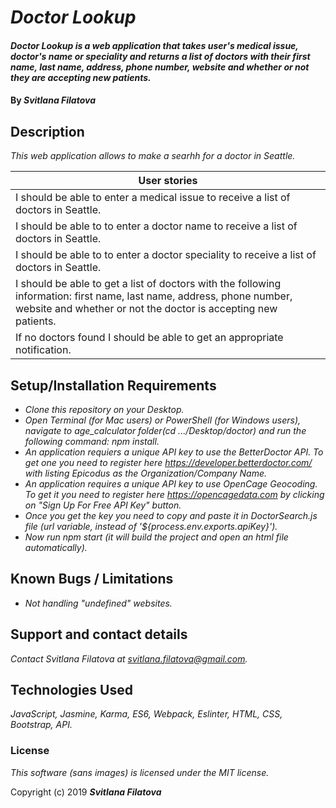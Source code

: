 # _Doctor Lookup_

#### _Doctor Lookup is a web application that takes user's medical issue, doctor's name or speciality and returns a list of doctors with their first name, last name, address, phone number, website and whether or not they are accepting new patients._

#### By _**Svitlana Filatova**_

## Description
_This web application allows to make a searhh for a doctor in Seattle._

| User stories                                                                                                                                                                             |
|------------------------------------------------------------------------------------------------------------------------------------------------------------------------------------------|
| I should be able to enter a medical issue to receive a list of doctors in Seattle.                                                                                                       |
| I should be able to to enter a doctor name to receive a list of doctors in Seattle.                                                                                                      |
| I should be able to to enter a doctor speciality to receive a list of doctors in Seattle.                                                                                                |
| I should be able to get a list of doctors with the following information: first name, last name, address, phone number, website and whether or not the doctor is accepting new patients. |
| If no doctors found I should be able to get an appropriate notification.                                                                                                                 |


## Setup/Installation Requirements

* _Clone this repository on your Desktop._
* _Open Terminal (for Mac users) or PowerShell (for Windows users), navigate to age_calculator folder(cd .../Desktop/doctor) and run the following command: npm install._
* _An application requiers a unique API key to use the BetterDoctor API. To get one you need to register here https://developer.betterdoctor.com/ with listing Epicodus as the Organization/Company Name._
* _An application requires a unique API key to use OpenCage Geocoding. To get it you need to register here https://opencagedata.com by clicking on "Sign Up For Free API Key" button._
* _Once you get the key you need to copy and paste it in DoctorSearch.js file (url variable, instead of '${process.env.exports.apiKey}')._
* _Now run npm start (it will build the project and open an html file automatically)._


## Known Bugs / Limitations

* _Not handling "undefined" websites._

## Support and contact details

_Contact Svitlana Filatova at svitlana.filatova@gmail.com._

## Technologies Used

_JavaScript, Jasmine, Karma, ES6, Webpack, Eslinter, HTML, CSS, Bootstrap, API._



### License

*This software (sans images) is licensed under the MIT license.*

Copyright (c) 2019 **_Svitlana Filatova_**

